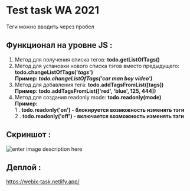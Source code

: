 # Test task WA 2021
Теги можно вводить через пробел
  ## Функционал на уровне JS :
 1. Метод для получения списка тегов: **todo.getListOfTags()**
 2. Метод для установки нового списка тэгов вместо предыдущего: **todo.changeListOfTags('*tags*')**  
  **Пример: *todo.changeListOfTags('car man boy video')***
 3. Метод для добавления тега: **todo.addTagsFromList([tags])**   
  	**Пример: todo.addTagsFromList(['red', 'blue', 125, 444])**
 4. Метод для создания readonly mode: **todo.readonly(mode)**  
    **Пример:**  
    1 . **todo.readonly('on') - блокируется возможность изменять тэги**  
    2 . **todo.readonly('off') - включается возможность изменять тэги**
   ## Скриншот :
   ![enter image description here](https://i.imgur.com/qrhLYjo.png)

   ## Деплой :
   https://webix-task.netlify.app/
    
  
